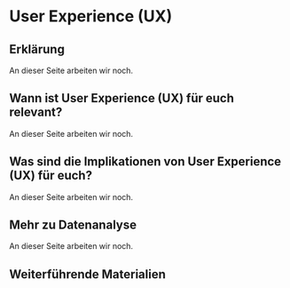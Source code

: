 # User Experience (UX)
## Erklärung
An dieser Seite arbeiten wir noch.

## Wann ist User Experience (UX) für euch relevant?
An dieser Seite arbeiten wir noch.

## Was sind die Implikationen von User Experience (UX) für euch? 
An dieser Seite arbeiten wir noch.

## Mehr zu Datenanalyse   
An dieser Seite arbeiten wir noch.

## Weiterführende Materialien

